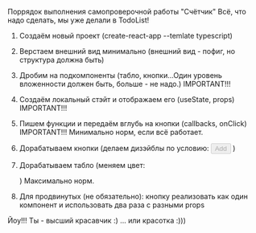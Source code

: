 Поррядок выполнения самопроверочной работы "Счётчик"
Всё, что надо сделать, мы уже делали в TodoList!
1. Создаём новый проект 
(create-react-app --temlate typescript)
2. Верстаем внешний вид минимально 
(внешний вид - пофиг, но структура должна быть)
3. Дробим на подкомпоненты 
(табло, кнопки...Один уровень вложенности должен быть,
больше - не надо.)    IMPORTANT!!!
4. Создаём локальный стэйт и 
отображаем его (useState, props) IMPORTANT!!!
5. Пишем функции и передаём вглубь на кнопки
(callbacks, onClick) IMPORTANT!!!
Минимально норм, если всё работает.

6. Дорабатываем кнопки (делаем дизэйблы по условию: 
<button disabled={условие}>Add</button> )
7. Дорабатываем табло 
(меняем цвет: <div className={условие}></div>)
Максимально норм.

8. Для продвинутых (не обязательно): 
кнопку реализовать как один компонент и 
использовать два раза с разными props

Йоу!!! Ты - высший красавчик :)
... или красотка :)))